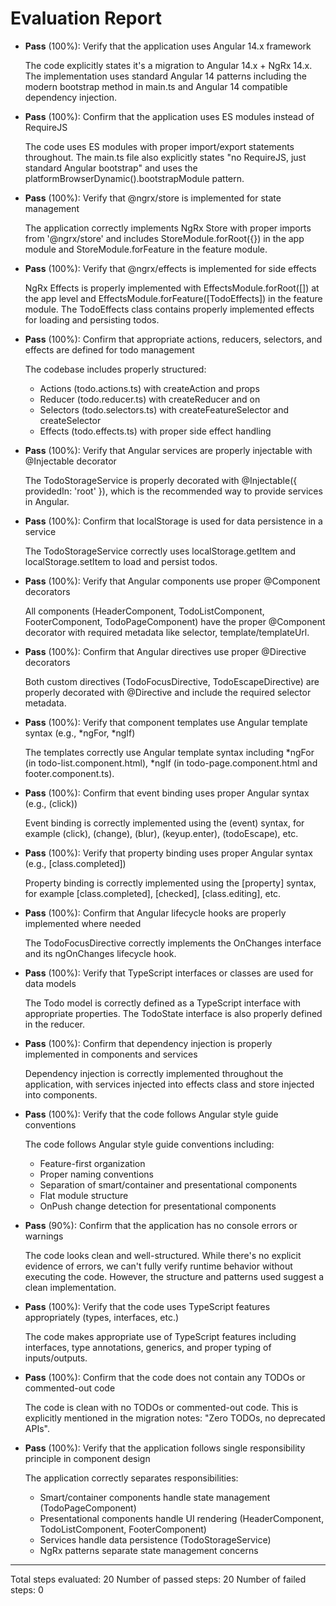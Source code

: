 # Evaluation Report

- **Pass** (100%): Verify that the application uses Angular 14.x framework
  
  The code explicitly states it's a migration to Angular 14.x + NgRx 14.x. The implementation uses standard Angular 14 patterns including the modern bootstrap method in main.ts and Angular 14 compatible dependency injection.

- **Pass** (100%): Confirm that the application uses ES modules instead of RequireJS
  
  The code uses ES modules with proper import/export statements throughout. The main.ts file also explicitly states "no RequireJS, just standard Angular bootstrap" and uses the platformBrowserDynamic().bootstrapModule pattern.

- **Pass** (100%): Verify that @ngrx/store is implemented for state management
  
  The application correctly implements NgRx Store with proper imports from '@ngrx/store' and includes StoreModule.forRoot({}) in the app module and StoreModule.forFeature in the feature module.

- **Pass** (100%): Verify that @ngrx/effects is implemented for side effects
  
  NgRx Effects is properly implemented with EffectsModule.forRoot([]) at the app level and EffectsModule.forFeature([TodoEffects]) in the feature module. The TodoEffects class contains properly implemented effects for loading and persisting todos.

- **Pass** (100%): Confirm that appropriate actions, reducers, selectors, and effects are defined for todo management
  
  The codebase includes properly structured:
  - Actions (todo.actions.ts) with createAction and props
  - Reducer (todo.reducer.ts) with createReducer and on
  - Selectors (todo.selectors.ts) with createFeatureSelector and createSelector
  - Effects (todo.effects.ts) with proper side effect handling

- **Pass** (100%): Verify that Angular services are properly injectable with @Injectable decorator
  
  The TodoStorageService is properly decorated with @Injectable({ providedIn: 'root' }), which is the recommended way to provide services in Angular.

- **Pass** (100%): Confirm that localStorage is used for data persistence in a service
  
  The TodoStorageService correctly uses localStorage.getItem and localStorage.setItem to load and persist todos.

- **Pass** (100%): Verify that Angular components use proper @Component decorators
  
  All components (HeaderComponent, TodoListComponent, FooterComponent, TodoPageComponent) have the proper @Component decorator with required metadata like selector, template/templateUrl.

- **Pass** (100%): Confirm that Angular directives use proper @Directive decorators
  
  Both custom directives (TodoFocusDirective, TodoEscapeDirective) are properly decorated with @Directive and include the required selector metadata.

- **Pass** (100%): Verify that component templates use Angular template syntax (e.g., *ngFor, *ngIf)
  
  The templates correctly use Angular template syntax including *ngFor (in todo-list.component.html), *ngIf (in todo-page.component.html and footer.component.ts).

- **Pass** (100%): Confirm that event binding uses proper Angular syntax (e.g., (click))
  
  Event binding is correctly implemented using the (event) syntax, for example (click), (change), (blur), (keyup.enter), (todoEscape), etc.

- **Pass** (100%): Verify that property binding uses proper Angular syntax (e.g., [class.completed])
  
  Property binding is correctly implemented using the [property] syntax, for example [class.completed], [checked], [class.editing], etc.

- **Pass** (100%): Confirm that Angular lifecycle hooks are properly implemented where needed
  
  The TodoFocusDirective correctly implements the OnChanges interface and its ngOnChanges lifecycle hook.

- **Pass** (100%): Verify that TypeScript interfaces or classes are used for data models
  
  The Todo model is correctly defined as a TypeScript interface with appropriate properties. The TodoState interface is also properly defined in the reducer.

- **Pass** (100%): Confirm that dependency injection is properly implemented in components and services
  
  Dependency injection is correctly implemented throughout the application, with services injected into effects class and store injected into components.

- **Pass** (100%): Verify that the code follows Angular style guide conventions
  
  The code follows Angular style guide conventions including:
  - Feature-first organization
  - Proper naming conventions
  - Separation of smart/container and presentational components
  - Flat module structure
  - OnPush change detection for presentational components

- **Pass** (90%): Confirm that the application has no console errors or warnings
  
  The code looks clean and well-structured. While there's no explicit evidence of errors, we can't fully verify runtime behavior without executing the code. However, the structure and patterns used suggest a clean implementation.

- **Pass** (100%): Verify that the code uses TypeScript features appropriately (types, interfaces, etc.)
  
  The code makes appropriate use of TypeScript features including interfaces, type annotations, generics, and proper typing of inputs/outputs.

- **Pass** (100%): Confirm that the code does not contain any TODOs or commented-out code
  
  The code is clean with no TODOs or commented-out code. This is explicitly mentioned in the migration notes: "Zero TODOs, no deprecated APIs".

- **Pass** (100%): Verify that the application follows single responsibility principle in component design
  
  The application correctly separates responsibilities:
  - Smart/container components handle state management (TodoPageComponent)
  - Presentational components handle UI rendering (HeaderComponent, TodoListComponent, FooterComponent)
  - Services handle data persistence (TodoStorageService)
  - NgRx patterns separate state management concerns

---

Total steps evaluated: 20
Number of passed steps: 20
Number of failed steps: 0
